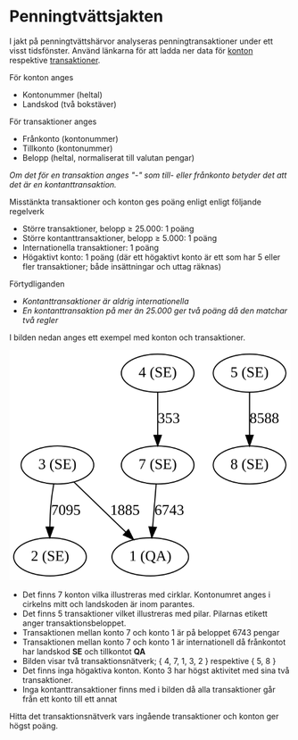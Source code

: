# Penningtvättsjakten

I jakt på penningtvättshärvor analyseras penningtransaktioner under ett visst tidsfönster. Använd länkarna för att ladda ner data för [konton](./accounts.csv) respektive [transaktioner](./transactions.csv). 

För konton anges 
* Kontonummer (heltal)
* Landskod (två bokstäver)

För transaktioner anges
* Frånkonto (kontonummer)
* Tillkonto (kontonummer)
* Belopp (heltal, normaliserat till valutan pengar)

*Om det för en transaktion anges "-" som till- eller frånkonto betyder det att det är en kontanttransaktion.*

Misstänkta transaktioner och konton ges poäng enligt enligt följande regelverk
 * Större transaktioner, belopp &GreaterEqual; 25.000: 1 poäng
 * Större kontanttransaktioner, belopp &GreaterEqual; 5.000: 1 poäng
 * Internationella transaktioner: 1 poäng
 * Högaktivt konto: 1 poäng (där ett högaktivt konto är ett som har 5 eller fler transaktioner; både insättningar och uttag räknas)
 
 Förtydliganden
 * *Kontanttransaktioner är aldrig internationella*
 * *En kontanttransaktion på mer än 25.000 ger två poäng då den matchar två regler*
 
I bilden nedan anges ett exempel med konton och transaktioner.

<img src="./simple-network.svg">

* Det finns 7 konton vilka illustreras med cirklar. Kontonumret anges i cirkelns mitt och landskoden är inom parantes.
* Det finns 5 transaktioner vilket illustreras med pilar. Pilarnas etikett anger transaktionsbeloppet.
* Transaktionen mellan konto 7 och konto 1 är på beloppet 6743 pengar
* Transaktionen mellan konto 7 och konto 1 är internationell då frånkontot har landskod **SE** och tillkontot **QA**
* Bilden visar två transaktionsnätverk; { 4, 7, 1, 3, 2 } respektive { 5, 8 }
* Det finns inga högaktiva konton. Konto 3 har högst aktivitet med sina två transaktioner.
* Inga kontanttransaktioner finns med i bilden då alla transaktioner går från ett konto till ett annat

Hitta det transaktionsnätverk vars ingående transaktioner och konton ger högst poäng.
